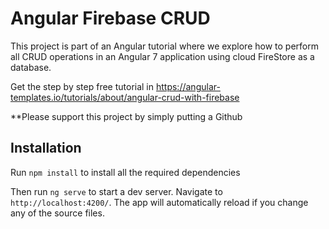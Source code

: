 # Angular Firebase CRUD

This project is part of an Angular tutorial where we explore how to perform all CRUD operations in an Angular 7 application using cloud FireStore as a database.

Get the step by step free tutorial in https://angular-templates.io/tutorials/about/angular-crud-with-firebase

**Please support this project by simply putting a Github

## Installation

Run `npm install` to install all the required dependencies

Then run `ng serve` to start a dev server.
Navigate to `http://localhost:4200/`. The app will automatically reload if you change any of the source files.
